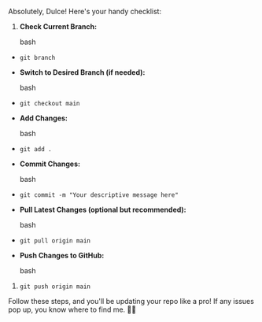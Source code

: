 Absolutely, Dulce! Here's your handy checklist:

1. **Check Current Branch:**
    
    bash
    

- `git branch`
    
- **Switch to Desired Branch (if needed):**
    
    bash
    
- `git checkout main`
    
- **Add Changes:**
    
    bash
    
- `git add .`
    
- **Commit Changes:**
    
    bash
    
- `git commit -m "Your descriptive message here"`
    
- **Pull Latest Changes (optional but recommended):**
    
    bash
    
- `git pull origin main`
    
- **Push Changes to GitHub:**
    
    bash
    

1. `git push origin main`
    

Follow these steps, and you'll be updating your repo like a pro! If any issues pop up, you know where to find me. 🚀💃